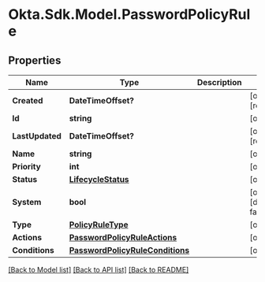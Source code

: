 # Okta.Sdk.Model.PasswordPolicyRule

## Properties

Name | Type | Description | Notes
------------ | ------------- | ------------- | -------------
**Created** | **DateTimeOffset?** |  | [optional] [readonly] 
**Id** | **string** |  | [optional] 
**LastUpdated** | **DateTimeOffset?** |  | [optional] [readonly] 
**Name** | **string** |  | [optional] 
**Priority** | **int** |  | [optional] 
**Status** | [**LifecycleStatus**](LifecycleStatus.md) |  | [optional] 
**System** | **bool** |  | [optional] [default to false]
**Type** | [**PolicyRuleType**](PolicyRuleType.md) |  | [optional] 
**Actions** | [**PasswordPolicyRuleActions**](PasswordPolicyRuleActions.md) |  | [optional] 
**Conditions** | [**PasswordPolicyRuleConditions**](PasswordPolicyRuleConditions.md) |  | [optional] 

[[Back to Model list]](../README.md#documentation-for-models) [[Back to API list]](../README.md#documentation-for-api-endpoints) [[Back to README]](../README.md)

